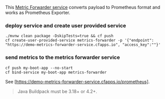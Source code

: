 This [Metric Forwarder service](https://github.com/cloudfoundry/java-buildpack/blob/master/docs/framework-metric_writer.md) converts payload to Prometheus format and works as Prometheus Exporter.


### deploy service and create user provided service

```
./mvnw clean package -DskipTests=true && cf push
cf create-user-provided-service metrics-forwarder -p '{"endpoint": "https://demo-metrics-forwarder-service.cfapps.io", "access_key":""}'
```

### send metrics to the metrics forwarder service

```
cf push my-boot-app --no-start
cf bind-service my-boot-app metrics-forwarder
```


See [https://demo-metrics-forwarder-service.cfapps.io/prometheus].

> Java Buildpack must be 3.18+ or 4.2+.
